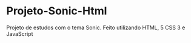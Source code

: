 # Projeto-Sonic-Html
Projeto de estudos com o tema Sonic. Feito utilizando HTML, 5  CSS 3 e JavaScript
